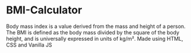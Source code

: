 # BMI-Calculator
Body mass index is a value derived from the mass and height of a person. The BMI is defined as the body mass divided by the square of the body height, and is universally expressed in units of kg/m². Made using HTML, CSS and Vanilla JS
